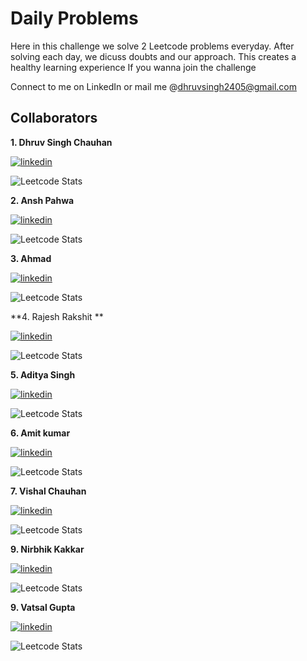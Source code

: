 # Daily Problems

Here in this challenge we solve 2 Leetcode problems everyday. After solving each day, we dicuss doubts and our approach. This creates a healthy learning experience
If you wanna join the challenge

Connect to me on LinkedIn or mail me @dhruvsingh2405@gmail.com

## Collaborators

**1. Dhruv Singh Chauhan**

[![linkedin](https://img.shields.io/badge/linkedin-0A66C2?style=for-the-badge&logo=linkedin&logoColor=white)](https://www.linkedin.com/in/dhruv-chauhan-61047319a/)

![Leetcode Stats](https://leetcard.jacoblin.cool/dhruv2405)

**2. Ansh Pahwa**

[![linkedin](https://img.shields.io/badge/linkedin-0A66C2?style=for-the-badge&logo=linkedin&logoColor=white)](https://www.linkedin.com/in/ansh-pahwa-b666b3206/)


![Leetcode Stats](https://leetcard.jacoblin.cool/ansh04012020)

**3. Ahmad**

[![linkedin](https://img.shields.io/badge/linkedin-0A66C2?style=for-the-badge&logo=linkedin&logoColor=white)](https://www.linkedin.com/in/tufail-habib-b80656247/)


![Leetcode Stats](https://leetcard.jacoblin.cool/ahma_d)

**4. Rajesh Rakshit **

[![linkedin](https://img.shields.io/badge/linkedin-0A66C2?style=for-the-badge&logo=linkedin&logoColor=white)](https://www.linkedin.com/in/rajesh-rakshit-0b343615a)


![Leetcode Stats](https://leetcard.jacoblin.cool/decode_1998)

**5. Aditya Singh**

[![linkedin](https://img.shields.io/badge/linkedin-0A66C2?style=for-the-badge&logo=linkedin&logoColor=white)](https://www.linkedin.com/in/aditya-singh-b410851b3)


![Leetcode Stats](https://leetcard.jacoblin.cool/ASingh786)


**6. Amit kumar**

[![linkedin](https://img.shields.io/badge/linkedin-0A66C2?style=for-the-badge&logo=linkedin&logoColor=white)](https://www.linkedin.com/in/amit-kumar-b737361b4)


![Leetcode Stats](https://leetcard.jacoblin.cool/AMIT00007)

**7. Vishal Chauhan**

[![linkedin](https://img.shields.io/badge/linkedin-0A66C2?style=for-the-badge&logo=linkedin&logoColor=white)](https://www.linkedin.com/in/vishal-chauhan-b39823224/)


![Leetcode Stats](https://leetcard.jacoblin.cool/visshxl)

**9. Nirbhik Kakkar**

[![linkedin](https://img.shields.io/badge/linkedin-0A66C2?style=for-the-badge&logo=linkedin&logoColor=white)](https://www.linkedin.com/in/nirbhik-kakkar)


![Leetcode Stats](https://leetcard.jacoblin.cool/co20335)

**9. Vatsal Gupta**

[![linkedin](https://img.shields.io/badge/linkedin-0A66C2?style=for-the-badge&logo=linkedin&logoColor=white)](https://www.linkedin.com/in/vatsal-gupta-446620205)


![Leetcode Stats](https://leetcard.jacoblin.cool/vatsalg2002)
